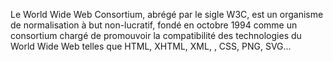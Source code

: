 Le World Wide Web Consortium, abrégé par le sigle W3C, est un organisme de normalisation à but non-lucratif, fondé en octobre 1994 comme un consortium chargé de promouvoir la compatibilité des technologies du World Wide Web telles que HTML, XHTML, XML, , CSS, PNG, SVG...
